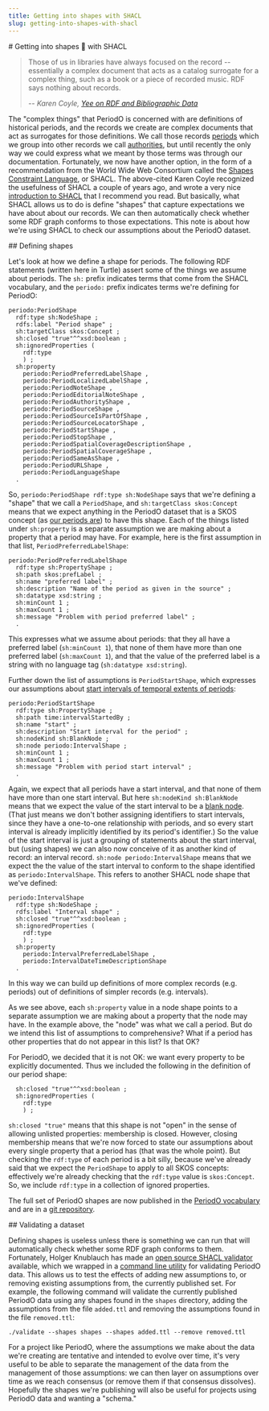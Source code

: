 ```yaml
---
title: Getting into shapes with SHACL
slug: getting-into-shapes-with-shacl
---
```


<section>
# Getting into shapes 💪 with SHACL

> Those of us in libraries have always focused on the record -- essentially a complex document that acts as a catalog surrogate for a complex thing, such as a book or a piece of recorded music. RDF says nothing about records.
>
> -- <cite>Karen Coyle, [Yee on RDF and Bibliographic Data](http://kcoyle.blogspot.com/2009/07/yee-on-rdf-and-bibliographic-data.html)</cite>

The "complex things" that PeriodO is concerned with are definitions of historical periods, and the records we create are complex documents that act as surrogates for those definitions. We call those records [periods](http://perio.do/technical-overview/#periods) which we group into other records we call [authorities](http://perio.do/technical-overview/#authorities), but until recently the only way we could express what we meant by those terms was through our documentation. Fortunately, we now have another option, in the form of a recommendation from the World Wide Web Consortium called the [Shapes Constraint Language](https://www.w3.org/TR/shacl/), or SHACL. The above-cited Karen Coyle recognized the usefulness of SHACL a couple of years ago, and wrote a very nice [introduction to SHACL](http://kcoyle.blogspot.com/2015/10/shacl-shapes-constraint-language.html) that I recommend you read. But basically, what SHACL allows us to do is define "shapes" that capture expectations we have about about our records. We can then automatically check whether some RDF graph conforms to those expectations. This note is about how we're using SHACL to check our assumptions about the PeriodO dataset.

</section>

<section>
## Defining shapes

Let's look at how we define a shape for periods. The following RDF statements (written here in Turtle) assert some of the things we assume about periods. The `sh:` prefix indicates terms that come from the SHACL vocabulary, and the `periodo:` prefix indicates terms we're defining for PeriodO:

```
periodo:PeriodShape
  rdf:type sh:NodeShape ;
  rdfs:label "Period shape" ;
  sh:targetClass skos:Concept ;
  sh:closed "true"^^xsd:boolean ;
  sh:ignoredProperties (
    rdf:type
    ) ;
  sh:property
    periodo:PeriodPreferredLabelShape ,
    periodo:PeriodLocalizedLabelShape ,
    periodo:PeriodNoteShape ,
    periodo:PeriodEditorialNoteShape ,
    periodo:PeriodAuthorityShape ,
    periodo:PeriodSourceShape ,
    periodo:PeriodSourceIsPartOfShape ,
    periodo:PeriodSourceLocatorShape ,
    periodo:PeriodStartShape ,
    periodo:PeriodStopShape ,
    periodo:PeriodSpatialCoverageDescriptionShape ,
    periodo:PeriodSpatialCoverageShape ,
    periodo:PeriodSameAsShape ,
    periodo:PeriodURLShape ,
    periodo:PeriodLanguageShape
  .
```

So, `periodo:PeriodShape rdf:type sh:NodeShape` says that we're defining a "shape" that we call a `PeriodShape`, and `sh:targetClass skos:Concept` means that we expect anything in the PeriodO dataset that is a SKOS concept (as [our periods are](http://perio.do/technical-overview/#periods)) to have this shape. Each of the things listed under `sh:property` is a separate assumption we are making about a property that a period may have. For example, here is the first assumption in that list, `PeriodPreferredLabelShape`:

```
periodo:PeriodPreferredLabelShape
  rdf:type sh:PropertyShape ;
  sh:path skos:prefLabel ;
  sh:name "preferred label" ;
  sh:description "Name of the period as given in the source" ;
  sh:datatype xsd:string ;
  sh:minCount 1 ;
  sh:maxCount 1 ;
  sh:message "Problem with period preferred label" ;
  .
```

This expresses what we assume about periods: that they all have a preferred label (`sh:minCount 1`), that none of them have more than one preferred label (`sh:maxCount 1`), and that the value of the preferred label is a string with no language tag (`sh:datatype xsd:string`).

Further down the list of assumptions is `PeriodStartShape`, which expresses our assumptions about [start intervals of temporal extents of periods](http://perio.do/technical-overview/#temporal-extent):

```
periodo:PeriodStartShape
  rdf:type sh:PropertyShape ;
  sh:path time:intervalStartedBy ;
  sh:name "start" ;
  sh:description "Start interval for the period" ;
  sh:nodeKind sh:BlankNode ;
  sh:node periodo:IntervalShape ;
  sh:minCount 1 ;
  sh:maxCount 1 ;
  sh:message "Problem with period start interval" ;
  .
```

Again, we expect that all periods have a start interval, and that none of them have more than one start interval. But here `sh:nodeKind sh:BlankNode` means that we expect the value of the start interval to be a [blank node](https://en.wikipedia.org/w/index.php?title=Blank_node&oldid=766352469#Usability). (That just means we don't bother assigning identifiers to start intervals, since they have a one-to-one relationship with periods, and so every start interval is already implicitly identified by its period's identifier.)  So the value of the start interval is just a grouping of statements about the start interval, but (using shapes) we can also now conceive of it as another kind of record: an interval record. `sh:node periodo:IntervalShape` means that we expect the the value of the start interval to conform to the shape identified as `periodo:IntervalShape`. This refers to another SHACL node shape that we've defined:

```
periodo:IntervalShape
  rdf:type sh:NodeShape ;
  rdfs:label "Interval shape" ;
  sh:closed "true"^^xsd:boolean ;
  sh:ignoredProperties (
    rdf:type
    ) ;
  sh:property
    periodo:IntervalPreferredLabelShape ,
    periodo:IntervalDateTimeDescriptionShape
  .
```

In this way we can build up definitions of more complex records (e.g. periods) out of definitions of simpler records (e.g. intervals).

As we see above, each `sh:property` value in a node shape points to a separate assumption we are making about a property that the node may have. In the example above, the "node" was what we call a period. But do we intend this list of assumptions to comprehensive? What if a period has other properties that do not appear in this list? Is that OK?

For PeriodO, we decided that it is not OK: we want every property to be explicitly documented. Thus we included the following in the definition of our period shape:

```
  sh:closed "true"^^xsd:boolean ;
  sh:ignoredProperties (
    rdf:type
    ) ;

```

`sh:closed "true"` means that this shape is not "open" in the sense of allowing unlisted properties: membership is closed. However, closing membership means that we're now forced to state our assumptions about every single property that a period has (that was the whole point). But checking the `rdf:type` of each period is a bit silly, because we've already said that we expect the `PeriodShape` to apply to all SKOS concepts: effectively we're already checking that the `rdf:type` value is `skos:Concept`. So, we include `rdf:type` in a collection of ignored properties.

The full set of PeriodO shapes are now published in the [PeriodO vocabulary](http://n2t.net/ark:/99152/p0v) and are in a [git repository](https://github.com/periodo/periodo-validation/tree/master/shapes).

</section>

<section>
## Validating a dataset

Defining shapes is useless unless there is something we can run that will automatically check whether some RDF graph conforms to them. Fortunately, Holger Knublauch has made an [open source SHACL validator](https://github.com/TopQuadrant/shacl/) available, which we wrapped in a [command line utility](https://github.com/periodo/periodo-validation#usage) for validating PeriodO data. This allows us to test the effects of adding new assumptions to, or removing existing assumptions from, the currently published set. For example, the following command will validate the currently published PeriodO data using any shapes found in the `shapes` directory, adding the assumptions from the file `added.ttl` and removing the assumptions found in the file `removed.ttl`:

```
./validate --shapes shapes --shapes added.ttl --remove removed.ttl
```

For a project like PeriodO, where the assumptions we make about the data we're creating are tentative and intended to evolve over time, it's very useful to be able to separate the management of the data from the management of those assumptions: we can then layer on assumptions over time as we reach consensus (or remove them if that consensus dissolves). Hopefully the shapes we're publishing will also be useful for projects using PeriodO data and wanting a "schema."

</section>
